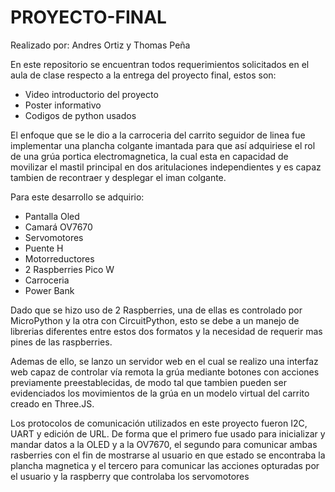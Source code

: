 # PROYECTO-FINAL
Realizado por: Andres Ortiz y Thomas Peña

En este repositorio se encuentran todos requerimientos solicitados en el aula de clase respecto a la entrega del proyecto final, estos son: 
  -  Video introductorio del proyecto
  -  Poster informativo
  -  Codigos de python usados

El enfoque que se le dio a la carroceria del carrito seguidor de linea fue implementar una plancha colgante imantada para que así adquiriese el rol de una grúa portica electromagnetica, la cual esta en capacidad de movilizar el mastil principal en dos aritulaciones independientes y es capaz tambien de recontraer y desplegar el iman colgante.

Para este desarrollo se adquirio:

  -  Pantalla Oled
  -  Camará OV7670
  -  Servomotores
  -  Puente H
  -  Motorreductores
  -  2 Raspberries Pico W
  -  Carroceria
  -  Power Bank

Dado que se hizo uso de 2 Raspberries, una de ellas es controlado por MicroPython y la otra con CircuitPython, esto se debe a un manejo de librerias diferentes entre estos dos formatos y la necesidad de requerir mas pines de las raspberries.

Ademas de ello, se lanzo un servidor web en el cual se realizo una interfaz web capaz de controlar vía remota la grúa mediante botones con acciones previamente preestablecidas, de modo tal que tambien pueden ser evidenciados los movimientos de la grúa en un modelo virtual del carrito creado en Three.JS.

Los protocolos de comunicación utilizados en este proyecto fueron I2C, UART y edición de URL. De forma que el primero fue usado para inicializar y mandar datos a la OLED y a la OV7670, el segundo para comunicar ambas rasberries con el fin de mostrarse al usuario en que estado se encontraba la plancha magnetica y el tercero para comunicar las acciones opturadas por el usuario y la raspberry que controlaba los servomotores

